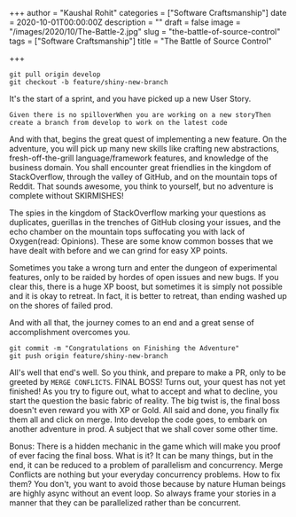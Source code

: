 +++
author = "Kaushal Rohit"
categories = ["Software Craftsmanship"]
date = 2020-10-01T00:00:00Z
description = ""
draft = false
image = "/images/2020/10/The-Battle-2.jpg"
slug = "the-battle-of-source-control"
tags = ["Software Craftsmanship"]
title = "The Battle of Source Control"

+++


```shell
git pull origin develop
git checkout -b feature/shiny-new-branch
```

It's the start of a sprint, and you have picked up a new User Story.

```Given there is no spilloverWhen you are working on a new storyThen create a branch from develop to work on the latest code```

And with that, begins the great quest of implementing a new feature. On the adventure, you will pick up many new skills like crafting new abstractions, fresh-off-the-grill language/framework features, and knowledge of the business domain. You shall encounter great friendlies in the kingdom of StackOverflow, through the valley of GitHub, and on the mountain tops of Reddit. That sounds awesome, you think to yourself, but no adventure is complete without SKIRMISHES!

The spies in the kingdom of StackOverflow marking your questions as duplicates, guerillas in the trenches of GitHub closing your issues, and the echo chamber on the mountain tops suffocating you with lack of Oxygen(read: Opinions). These are some know common bosses that we have dealt with before and we can grind for easy XP points.

Sometimes you take a wrong turn and enter the dungeon of experimental features, only to be raided by hordes of open issues and new bugs. If you clear this, there is a huge XP boost, but sometimes it is simply not possible and it is okay to retreat. In fact, it is better to retreat, than ending washed up on the shores of failed prod.

And with all that, the journey comes to an end and a great sense of accomplishment overcomes you.

```
git commit -m "Congratulations on Finishing the Adventure"
git push origin feature/shiny-new-branch
```

All's well that end's well. So you think, and prepare to make a PR, only to be greeted by `MERGE CONFLICTS`. FINAL BOSS! Turns out, your quest has not yet finished! As you try to figure out, what to accept and what to decline, you start the question the basic fabric of reality. The big twist is, the final boss doesn't even reward you with XP or Gold. All said and done, you finally fix them all and click on merge. Into develop the code goes, to embark on another adventure in prod. A subject that we shall cover some other time.

Bonus: There is a hidden mechanic in the game which will make you proof of ever facing the final boss. What is it? It can be many things, but in the end, it can be reduced to a problem of parallelism and concurrency. Merge Conflicts are nothing but your everyday concurrency problems. How to fix them? You don't, you want to avoid those because by nature Human beings are highly async without an event loop. So always frame your stories in a manner that they can be parallelized rather than be concurrent.


